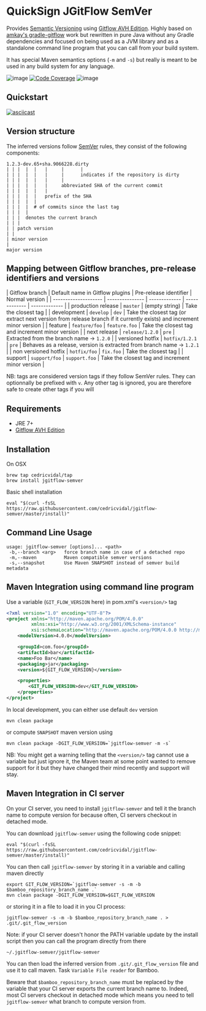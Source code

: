 QuickSign JGitFlow SemVer
=========================

Provides [Semantic Versioning](http://semver.org/) using [Gitflow AVH Edition](https://github.com/petervanderdoes/gitflow-avh). Highly based on [amkay's gradle-gitflow](https://github.com/amkay/gradle-gitflow) work but rewritten in pure Java without any Gradle dependencies and focused on being used as a JVM library and as a standalone command line program that you can call from your build system.

It has special Maven semantics options (`-m` and `-s`) but really is meant to be used in any build system for any language.

![image](https://travis-ci.org/cedricvidal/jgitflow-semver.svg?branch=develop)
[![Code Coverage](https://img.shields.io/codecov/c/github/cedricvidal/jgitflow-semver/develop.svg)](https://codecov.io/github/cedricvidal/jgitflow-semver?branch=develop)
![image](https://img.shields.io/badge/license-Apache%202-blue.svg)

Quickstart
---

[![asciicast](https://asciinema.org/a/0bth8psrcgp2hc11bj7uw02ji.png)](https://asciinema.org/a/0bth8psrcgp2hc11bj7uw02ji)

Version structure
---

The inferred versions follow [SemVer](http://semver.org/) rules, they consist of the following components:

```
1.2.3-dev.65+sha.9066228.dirty
| | |  |  |   |     |      |
| | |  |  |   |     |      indicates if the repository is dirty
| | |  |  |   |     |
| | |  |  |   |     abbreviated SHA of the current commit
| | |  |  |   |
| | |  |  |   prefix of the SHA
| | |  |  |
| | |  |  # of commits since the last tag
| | |  |
| | |  denotes the current branch
| | |
| | patch version
| |
| minor version
|
major version
```

Mapping between Gitflow branches, pre-release identifiers and versions
---

| Gitflow branch       | Default name in Gitflow plugins | Pre-release identifier | Normal version |
| -------------------- | --------------- | ------------- | ------------- | ------------- |
| production release   | `master`        | (empty string) | Take the closest tag |
| development          | `develop`       | `dev` | Take the closest tag (or extract next version from release branch if it currently exists) and increment minor version |
| feature              | `feature/foo`   | `feature.foo` | Take the closest tag and increment minor version |
| next release         | `release/1.2.0` | `pre` | Extracted from the branch name -> `1.2.0` |
| versioned hotfix     | `hotfix/1.2.1`  | `pre` | Behaves as a release, version is extracted from branch name -> `1.2.1` |
| non versioned hotfix | `hotfix/foo`    | `fix.foo` | Take the closest tag |
| support              | `support/foo`   | `support.foo` | Take the closest tag and increment minor version |

NB: tags are considered version tags if they follow SemVer rules. They can optionnally be prefixed with `v`. Any other tag is ignored, you are therefore safe to create other tags if you will

Requirements
---

- JRE 7+
- [Gitflow AVH Edition](https://github.com/petervanderdoes/gitflow-avh)

Installation
---

On OSX

```Shell
brew tap cedricvidal/tap
brew install jgitflow-semver
```

Basic shell installation

```Shell
eval "$(curl -fsSL https://raw.githubusercontent.com/cedricvidal/jgitflow-semver/master/install)"
```

Command Line Usage
---

```Shell
usage: jgitflow-semver [options]... <path>
 -b,--branch <arg>   force branch name in case of a detached repo
 -m,--maven          Maven compatible semver versions
 -s,--snapshot       Use Maven SNAPSHOT instead of semver build metadata 
```

Maven Integration using command line program
---

Use a variable (`GIT_FLOW_VERSION` here) in pom.xml's `<version/>` tag

```xml
<?xml version="1.0" encoding="UTF-8"?>
<project xmlns="http://maven.apache.org/POM/4.0.0"
         xmlns:xsi="http://www.w3.org/2001/XMLSchema-instance"
         xsi:schemaLocation="http://maven.apache.org/POM/4.0.0 http://maven.apache.org/xsd/maven-4.0.0.xsd">
    <modelVersion>4.0.0</modelVersion>

    <groupId>com.foo</groupId>
    <artifactId>bar</artifactId>
    <name>Foo Bar</name>
    <packaging>jar</packaging>
    <version>${GIT_FLOW_VERSION}</version>

    <properties>
        <GIT_FLOW_VERSION>dev</GIT_FLOW_VERSION>
    </properties>
</project>
```

In local development, you can either use default `dev` version

```Shell
mvn clean package
```

or compute `SNAPSHOT` maven version using 

```Shell
mvn clean package -DGIT_FLOW_VERSION=`jgitflow-semver -m -s`
```

NB: You might get a warning telling that the `<version/>` tag cannot use a variable but just ignore it, the Maven team at some point wanted to remove support for it but they have changed their mind recently and support will stay.

Maven Integration in CI server
---

On your CI server, you need to install `jgitflow-semver` and tell it the branch name to compute version for because often, CI servers checkout in detached mode.

You can download `jgitflow-semver` using the following code snippet:

```Shell
eval "$(curl -fsSL https://raw.githubusercontent.com/cedricvidal/jgitflow-semver/master/install)"
```

You can then call `jgitflow-semver` by storing it in a variable and calling maven directly

```Shell
export GIT_FLOW_VERSION=`jgitflow-semver -s -m -b $bamboo_repository_branch_name .`
mvn clean package -DGIT_FLOW_VERSION=$GIT_FLOW_VERSION
```

or storing it in a file to load it in you CI process:

```Shell
jgitflow-semver -s -m -b $bamboo_repository_branch_name . > .git/.git_flow_version
```

Note: if your CI server doesn't honor the PATH variable update by the install script then you can call the program directly from there

```Shell
~/.jgitflow-semver/jgitflow-semver
```

You can then load the inferred version from `.git/.git_flow_version` file and use it to call maven. Task `Variable File reader` for Bamboo.

Beware that `$bamboo_repository_branch_name` must be replaced by the variable that your CI server exports the current branch name to. Indeed, most CI servers checkout in detached mode which means you need to tell `jgitflow-semver` what branch to compute version from.
